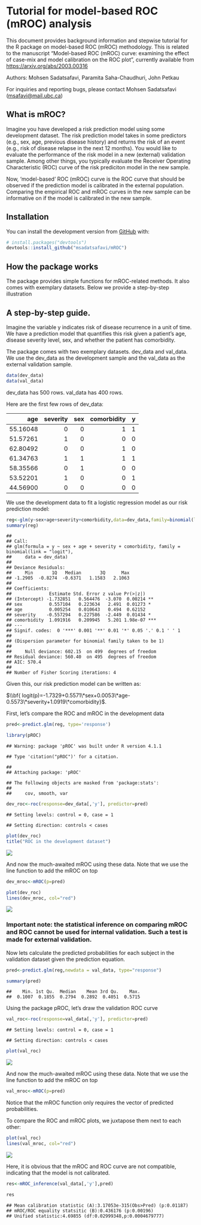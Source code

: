 Tutorial for model-based ROC (mROC) analysis
================

This document provides background information and stepwise tutorial for
the R package on model-based ROC (mROC) methodology. This is related to
the manuscript “Model-based ROC (mROC) curve: examining the effect of
case-mix and model calibration on the ROC plot”, currently available
from <https://arxiv.org/abs/2003.00316>

Authors: Mohsen Sadatsafavi, Paramita Saha-Chaudhuri, John Petkau

For inquiries and reporting bugs, please contact Mohsen Sadatsafavi
(<msafavi@mail.ubc.ca>)

## What is mROC?

Imagine you have developed a risk prediction model using some
development dataset. The risk prediction model takes in some predictors
(e.g., sex, age, previous disease history) and returns the risk of an
event (e.g., risk of disease relapse in the next 12 months). You would
like to evaluate the performance of the risk model in a new (external)
validation sample. Among other things, you typically evaluate the
Receiver Operating Characteristic (ROC) curve of the risk prediciton
model in the new sample.

Now, ‘model-based’ ROC (mROC) curve is the ROC curve that should be
observed if the prediction model is calibrated in the external
population. Comparing the empirical ROC and mROC curves in the new
sample can be informative on if the model is calibrated in the new
sample.

## Installation

You can install the development version from
[GitHub](https://github.com/) with:

``` r
# install.packages("devtools")
devtools::install_github("msadatsafavi/mROC")
```

## How the package works

The package provides simple functions for mROC-related methods. It also
comes with exemplary datasets. Below we provide a step-by-step
illustration

## A step-by-step guide.

Imagine the variable y indicates risk of disease recurrence in a unit of
time. We have a prediction model that quantifies this risk given a
patient’s age, disease severity level, sex, and whether the patient has
comorbidity.

The package comes with two exemplary datasets. dev\_data and val\_data.
We use the dev\_data as the development sample and the val\_data as the
external validation sample.

``` r
data(dev_data)
data(val_data)
```

dev\_data has 500 rows. val\_data has 400 rows.

Here are the first few rows of dev\_data:

|      age | severity | sex | comorbidity |   y |
|---------:|---------:|----:|------------:|----:|
| 55.16048 |        0 |   0 |           1 |   1 |
| 51.57261 |        1 |   0 |           0 |   0 |
| 62.80492 |        0 |   0 |           1 |   0 |
| 61.34763 |        1 |   1 |           1 |   1 |
| 58.35566 |        0 |   1 |           0 |   0 |
| 53.52201 |        1 |   0 |           0 |   1 |
| 44.56900 |        0 |   0 |           0 |   0 |

We use the development data to fit a logistic regression model as our
risk prediction model:

``` r
reg<-glm(y~sex+age+severity+comorbidity,data=dev_data,family=binomial(link="logit"))
summary(reg)
```

    ## 
    ## Call:
    ## glm(formula = y ~ sex + age + severity + comorbidity, family = binomial(link = "logit"), 
    ##     data = dev_data)
    ## 
    ## Deviance Residuals: 
    ##     Min       1Q   Median       3Q      Max  
    ## -1.2905  -0.8274  -0.6371   1.1583   2.1063  
    ## 
    ## Coefficients:
    ##              Estimate Std. Error z value Pr(>|z|)    
    ## (Intercept) -1.732851   0.564476  -3.070  0.00214 ** 
    ## sex          0.557104   0.223634   2.491  0.01273 *  
    ## age          0.005254   0.010643   0.494  0.62152    
    ## severity    -0.557294   0.227586  -2.449  0.01434 *  
    ## comorbidity  1.091916   0.209945   5.201 1.98e-07 ***
    ## ---
    ## Signif. codes:  0 '***' 0.001 '**' 0.01 '*' 0.05 '.' 0.1 ' ' 1
    ## 
    ## (Dispersion parameter for binomial family taken to be 1)
    ## 
    ##     Null deviance: 602.15  on 499  degrees of freedom
    ## Residual deviance: 560.40  on 495  degrees of freedom
    ## AIC: 570.4
    ## 
    ## Number of Fisher Scoring iterations: 4

Given this, our risk prediction model can be written as:

$\\bf{ logit(p)=-1.7329+0.5571\*sex+0.0053\*age-0.5573\*severity+1.0919\*comorbidity}$.

First, let’s compare the ROC and mROC in the development data

``` r
pred<-predict.glm(reg, type='response')

library(pROC)
```

    ## Warning: package 'pROC' was built under R version 4.1.1

    ## Type 'citation("pROC")' for a citation.

    ## 
    ## Attaching package: 'pROC'

    ## The following objects are masked from 'package:stats':
    ## 
    ##     cov, smooth, var

``` r
dev_roc<-roc(response=dev_data[,'y'], predictor=pred)
```

    ## Setting levels: control = 0, case = 1

    ## Setting direction: controls < cases

``` r
plot(dev_roc)
title("ROC in the development dataset")
```

![](README_files/figure-gfm/unnamed-chunk-5-1.png)<!-- -->

And now the much-awaited mROC using these data. Note that we use the
line function to add the mROC on top

``` r
dev_mroc<-mROC(p=pred)
```

``` r
plot(dev_roc)
lines(dev_mroc, col="red")
```

![](README_files/figure-gfm/unnamed-chunk-7-1.png)<!-- -->

### Important note: the statistical inference on comparing mROC and ROC cannot be used for internal validation. Such a test is made for external validation.

Now lets calculate the predicted probabilities for each subject in the
validation dataset given the prediction equation.

``` r
pred<-predict.glm(reg,newdata = val_data, type="response")

summary(pred)
```

    ##    Min. 1st Qu.  Median    Mean 3rd Qu.    Max. 
    ##  0.1007  0.1855  0.2794  0.2892  0.4051  0.5715

Using the package pROC, let’s draw the validation ROC curve

``` r
val_roc<-roc(response=val_data[,'y'], predictor=pred)
```

    ## Setting levels: control = 0, case = 1

    ## Setting direction: controls < cases

``` r
plot(val_roc)
```

![](README_files/figure-gfm/unnamed-chunk-9-1.png)<!-- -->

And now the much-awaited mROC using these data. Note that we use the
line function to add the mROC on top

``` r
val_mroc<-mROC(p=pred)
```

Notice that the mROC function only requires the vector of predicted
probabilities.

To compare the ROC and mROC plots, we juxtapose them next to each other:

``` r
plot(val_roc)
lines(val_mroc, col="red")
```

![](README_files/figure-gfm/unnamed-chunk-11-1.png)<!-- -->

Here, it is obvious that the mROC and ROC curve are not compatible,
indicating that the model is not calibrated.

``` r
res<-mROC_inference(val_data[,'y'],pred)

res
```

    ## Mean calibration statistic (A):3.17053e-315(Obs>Pred) (p:0.01187)
    ## mROC/ROC equality statsitic (B):0.436176 (p:0.00196)
    ## Unified statistic:4.69855 (df:0.02999348,p:0.0004679777)

